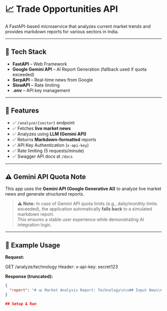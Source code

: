# 📈 Trade Opportunities API

A FastAPI-based microservice that analyzes current market trends and provides markdown reports for various sectors in India.

---

## 🔧 Tech Stack

- **FastAPI** – Web Framework
- **Google Gemini API** – AI Report Generation (fallback used if quota exceeded)
- **SerpAPI** – Real-time news from Google
- **SlowAPI** – Rate limiting
- **.env** – API key management

---

## 🚀 Features

- ✅ `/analyze/{sector}` endpoint
- ✅ Fetches **live market news**
- ✅ Analyzes using **LLM (Gemini API)**
- ✅ Returns **Markdown-formatted** reports
- ✅ API Key Authentication (`x-api-key`)
- ✅ Rate limiting (5 requests/minute)
- ✅ Swagger API docs at `/docs`

---

## ⚠️ Gemini API Quota Note

This app uses the **Gemini API (Google Generative AI)** to analyze live market news and generate structured reports.

> ⚠️ **Note:** In case of Gemini API quota limits (e.g., daily/monthly limits exceeded), the application automatically **falls back** to a simulated markdown report.  
This ensures a stable user experience while demonstrating AI integration logic.

---


## 🧪 Example Usage

**Request:**

GET /analyze/technology
Header: x-api-key: secret123

**Response (truncated):**
```json
{
  "report": "# 📊 Market Analysis Report: Technology\n\n## Input News\n- headline 1\n- headline 2\n..."
}

## Setup & Run
